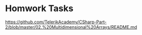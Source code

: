 # Homwork Tasks
https://github.com/TelerikAcademy/CSharp-Part-2/blob/master/02.%20Multidimensional%20Arrays/README.md